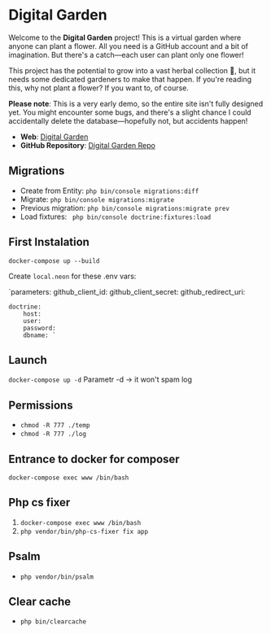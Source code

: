 # Digital Garden

Welcome to the **Digital Garden** project! This is a virtual garden where anyone can plant a flower. All you need is a GitHub account and a bit of imagination. But there's a catch—each user can plant only one flower! 

This project has the potential to grow into a vast herbal collection 🌻, but it needs some dedicated gardeners to make that happen. If you're reading this, why not plant a flower? If you want to, of course.

**Please note**: This is a very early demo, so the entire site isn't fully designed yet. You might encounter some bugs, and there's a slight chance I could accidentally delete the database—hopefully not, but accidents happen!

- **Web**: [Digital Garden](https://digital-garden.mstonjek.cz/www/)
- **GitHub Repository**: [Digital Garden Repo](https://github.com/mstonjek/DigitalGarden)

Migrations
------------
- Create from Entity: `php bin/console migrations:diff`
- Migrate: `php bin/console migrations:migrate`
- Previous migration: `php bin/console migrations:migrate prev`
- Load fixtures: ` php bin/console doctrine:fixtures:load`

First Instalation
------------
`docker-compose up --build`

Create `local.neon` for these .env vars: 

`parameters:
    github_client_id:
    github_client_secret:
    github_redirect_uri:

    doctrine:
        host:
        user:
        password:
        dbname: `

Launch
------------
`docker-compose up -d` Parametr -d -> it won't spam log

Permissions
------------
- `chmod -R 777 ./temp`
- `chmod -R 777 ./log`

Entrance to docker for composer
-
`docker-compose exec www /bin/bash`

Php cs fixer
-
1) `docker-compose exec www /bin/bash`
2) `php vendor/bin/php-cs-fixer fix app`

Psalm
-
- `php vendor/bin/psalm`

Clear cache
-

- `php bin/clearcache`
